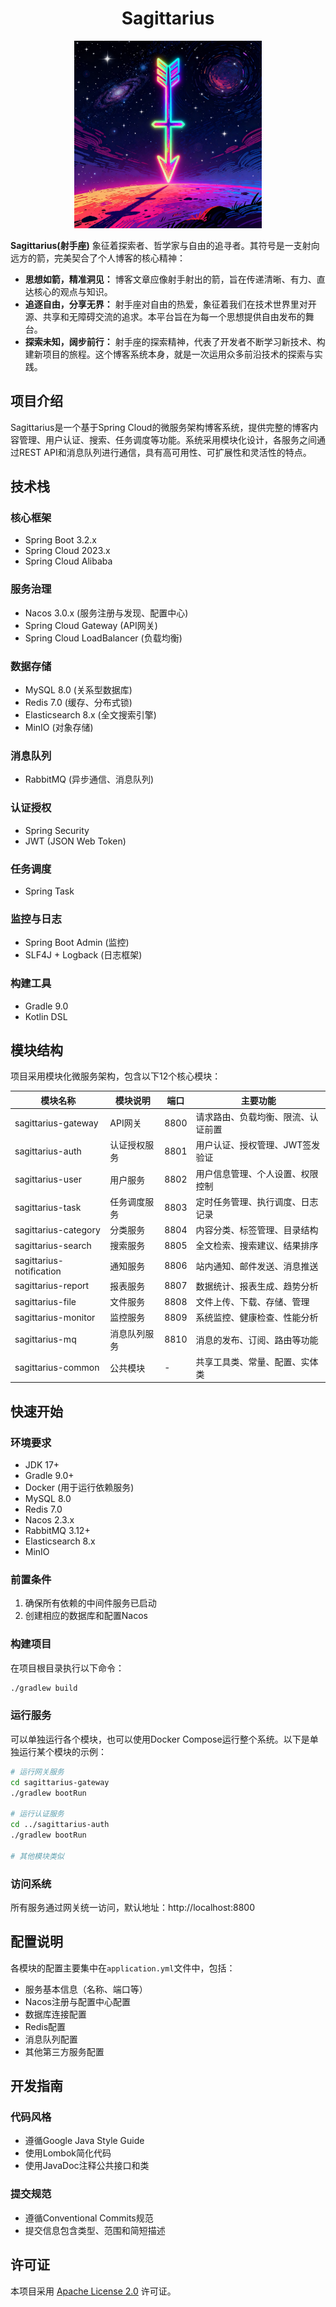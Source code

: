 <h1 align="center">Sagittarius</h1>
<p align="center"><img src="images/background.png"></p>


**Sagittarius(射手座)** 象征着探索者、哲学家与自由的追寻者。其符号是一支射向远方的箭，完美契合了个人博客的核心精神：
- **思想如箭，精准洞见：** 博客文章应像射手射出的箭，旨在传递清晰、有力、直达核心的观点与知识。
- **追逐自由，分享无界：** 射手座对自由的热爱，象征着我们在技术世界里对开源、共享和无障碍交流的追求。本平台旨在为每一个思想提供自由发布的舞台。
- **探索未知，阔步前行：** 射手座的探索精神，代表了开发者不断学习新技术、构建新项目的旅程。这个博客系统本身，就是一次运用众多前沿技术的探索与实践。

## 项目介绍
Sagittarius是一个基于Spring Cloud的微服务架构博客系统，提供完整的博客内容管理、用户认证、搜索、任务调度等功能。系统采用模块化设计，各服务之间通过REST API和消息队列进行通信，具有高可用性、可扩展性和灵活性的特点。

## 技术栈

### 核心框架
- Spring Boot 3.2.x
- Spring Cloud 2023.x
- Spring Cloud Alibaba

### 服务治理
- Nacos 3.0.x (服务注册与发现、配置中心)
- Spring Cloud Gateway (API网关)
- Spring Cloud LoadBalancer (负载均衡)

### 数据存储
- MySQL 8.0 (关系型数据库)
- Redis 7.0 (缓存、分布式锁)
- Elasticsearch 8.x (全文搜索引擎)
- MinIO (对象存储)

### 消息队列
- RabbitMQ (异步通信、消息队列)

### 认证授权
- Spring Security
- JWT (JSON Web Token)

### 任务调度
- Spring Task

### 监控与日志
- Spring Boot Admin (监控)
- SLF4J + Logback (日志框架)

### 构建工具
- Gradle 9.0
- Kotlin DSL

## 模块结构

项目采用模块化微服务架构，包含以下12个核心模块：

| 模块名称 | 模块说明 | 端口 | 主要功能 |
|---------|---------|------|---------|
| sagittarius-gateway | API网关 | 8800 | 请求路由、负载均衡、限流、认证前置 |
| sagittarius-auth | 认证授权服务 | 8801 | 用户认证、授权管理、JWT签发验证 |
| sagittarius-user | 用户服务 | 8802 | 用户信息管理、个人设置、权限控制 |
| sagittarius-task | 任务调度服务 | 8803 | 定时任务管理、执行调度、日志记录 |
| sagittarius-category | 分类服务 | 8804 | 内容分类、标签管理、目录结构 |
| sagittarius-search | 搜索服务 | 8805 | 全文检索、搜索建议、结果排序 |
| sagittarius-notification | 通知服务 | 8806 | 站内通知、邮件发送、消息推送 |
| sagittarius-report | 报表服务 | 8807 | 数据统计、报表生成、趋势分析 |
| sagittarius-file | 文件服务 | 8808 | 文件上传、下载、存储、管理 |
| sagittarius-monitor | 监控服务 | 8809 | 系统监控、健康检查、性能分析 |
| sagittarius-mq | 消息队列服务 | 8810 | 消息的发布、订阅、路由等功能 |
| sagittarius-common | 公共模块 | - | 共享工具类、常量、配置、实体类 |

## 快速开始

### 环境要求
- JDK 17+ 
- Gradle 9.0+ 
- Docker (用于运行依赖服务)
- MySQL 8.0
- Redis 7.0
- Nacos 2.3.x
- RabbitMQ 3.12+
- Elasticsearch 8.x
- MinIO

### 前置条件
1. 确保所有依赖的中间件服务已启动
2. 创建相应的数据库和配置Nacos

### 构建项目

在项目根目录执行以下命令：

```bash
./gradlew build
```

### 运行服务

可以单独运行各个模块，也可以使用Docker Compose运行整个系统。以下是单独运行某个模块的示例：

```bash
# 运行网关服务
cd sagittarius-gateway
./gradlew bootRun

# 运行认证服务
cd ../sagittarius-auth
./gradlew bootRun

# 其他模块类似
```

### 访问系统

所有服务通过网关统一访问，默认地址：http://localhost:8800

## 配置说明

各模块的配置主要集中在`application.yml`文件中，包括：
- 服务基本信息（名称、端口等）
- Nacos注册与配置中心配置
- 数据库连接配置
- Redis配置
- 消息队列配置
- 其他第三方服务配置

## 开发指南

### 代码风格
- 遵循Google Java Style Guide
- 使用Lombok简化代码
- 使用JavaDoc注释公共接口和类

### 提交规范
- 遵循Conventional Commits规范
- 提交信息包含类型、范围和简短描述

## 许可证

本项目采用 [Apache License 2.0](LICENSE) 许可证。
